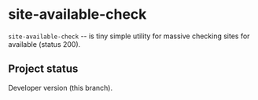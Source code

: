 site-available-check
====================

``site-available-check`` -- is tiny simple utility
for massive checking sites for available (status 200).

Project status
--------------

Developer version (this branch).
